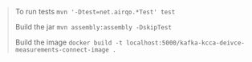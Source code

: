 > To run tests
> `mvn '-Dtest=net.airqo.*Test' test`
>
> Build the jar
> `mvn assembly:assembly -DskipTest`
> 
>Build the image
>`docker build -t localhost:5000/kafka-kcca-deivce-measurements-connect-image .`